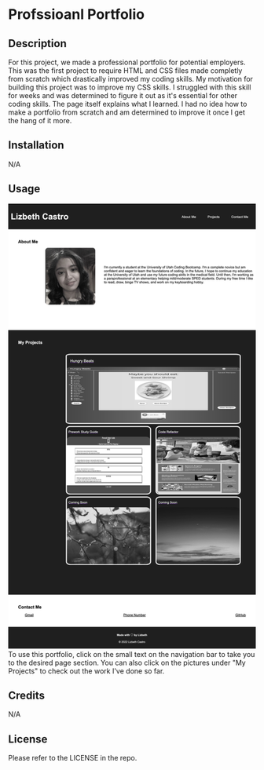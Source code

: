 # Profssioanl Portfolio
## Description 
For this project, we made a professional portfolio for potential employers. This was the first project to require HTML and CSS files made completly from scratch which drastically improved my coding skills. My motivation for building this project was to improve my CSS skills. I struggled with this skill for weeks and was determined to figure it out as it's essential for other coding skills. The page itself explains what I learned. I had no idea how to make a portfolio from scratch and am determined to improve it once I get the hang of it more. 
## Installation 
N/A
## Usage 
![Demopage](assets/images/Portfolio-Demo.jpg)
To use this portfolio, click on the small text on the navigation bar to take you to the desired page section. You can also click on the pictures under "My Projects" to check out the work I've done so far. 
## Credits
N/A
## License
Please refer to the LICENSE in the repo.  
